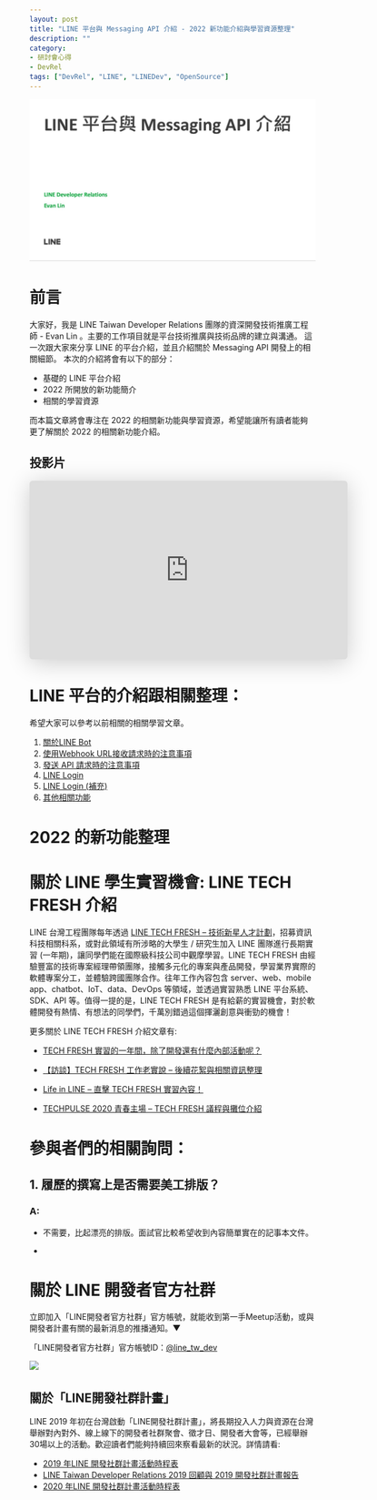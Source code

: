 ```yaml
---
layout: post
title: "LINE 平台與 Messaging API 介紹 - 2022 新功能介紹與學習資源整理"
description: ""
category: 
- 研討會心得
- DevRel
tags: ["DevRel", "LINE", "LINEDev", "OpenSource"]
---
```


![image-20220719142832041](../images/2021/image-20220719142832041.png)

# 前言

大家好，我是 LINE Taiwan Developer Relations 團隊的資深開發技術推廣工程師 - Evan Lin 。主要的工作項目就是平台技術推廣與技術品牌的建立與溝通。 這一次跟大家來分享 LINE 的平台介紹，並且介紹關於 Messaging API 開發上的相關細節。 本次的介紹將會有以下的部分：

- 基礎的 LINE 平台介紹
- 2022 所開放的新功能簡介
- 相關的學習資源

而本篇文章將會專注在 2022 的相關新功能與學習資源，希望能讓所有讀者能夠更了解關於 2022 的相關新功能介紹。

## 投影片

<iframe class="speakerdeck-iframe" frameborder="0" src="https://speakerdeck.com/player/03a90c9b72924b0a806731066338249f" title="2022 新星挑戰賽-LINE 平台與 Messaging API 介紹" allowfullscreen="true" mozallowfullscreen="true" webkitallowfullscreen="true" style="border: 0px; background: padding-box padding-box rgba(0, 0, 0, 0.1); margin: 0px; padding: 0px; border-radius: 6px; box-shadow: rgba(0, 0, 0, 0.2) 0px 5px 40px; width: 560px; height: 314px;" data-ratio="1.78343949044586"></iframe>

# LINE 平台的介紹跟相關整理：

希望大家可以參考以前相關的相關學習文章。

1. [關於LINE Bot](https://engineering.linecorp.com/zh-hant/blog/line-bot-guideline-1/)
2. [使用Webhook URL接收請求時的注意事項](https://engineering.linecorp.com/zh-hant/blog/line-bot-guideline-2/)
3. [發送 API 請求時的注意事項](https://engineering.linecorp.com/zh-hant/blog/line-bot-guideline-3/)
4. [LINE Login ](https://engineering.linecorp.com/zh-hant/blog/line-bot-guideline-4/)
5. [LINE Login (補充)](https://engineering.linecorp.com/zh-hant/blog/line-bot-guideline-5/)
6. [其他相關功能](https://engineering.linecorp.com/zh-hant/blog/line-bot-guideline-6/)

# 2022 的新功能整理



# 關於 LINE 學生實習機會: LINE TECH FRESH 介紹


LINE 台灣工程團隊每年透過 [LINE TECH FRESH – 技術新星人才計劃](https://career.linecorp.com/linecorp/career/detail/20000111/704/5570?classId=&locationCd=TW&page=)，招募資訊科技相關科系，或對此領域有所涉略的大學生 / 研究生加入 LINE 團隊進行長期實習 (一年期)，讓同學們能在國際級科技公司中觀摩學習。LINE TECH FRESH 由經驗豐富的技術專案經理帶領團隊，接觸多元化的專案與產品開發，學習業界實際的軟體專案分工，並體驗跨國團隊合作。往年工作內容包含 server、web、mobile app、chatbot、IoT、data、DevOps 等領域，並透過實習熟悉 LINE 平台系統、SDK、API 等。值得一提的是，LINE TECH FRESH 是有給薪的實習機會，對於軟體開發有熱情、有想法的同學們，千萬別錯過這個揮灑創意與衝勁的機會！

更多關於 LINE TECH FRESH 介紹文章有:

- [TECH FRESH 實習的一年間，除了開發還有什麼內部活動呢？](https://engineering.linecorp.com/zh-hant/blog/line-tech-fresh-2020-graduate/)

- [【訪談】TECH FRESH 工作老實說 – 後續花絮與相關資訊整理](https://engineering.linecorp.com/zh-hant/blog/what-is-tech-fresh-interview/)

- [Life in LINE – 直擊 TECH FRESH 實習內容！](https://engineering.linecorp.com/zh-hant/blog/life-in-line-tech-fresh-sharing/)

- [TECHPULSE 2020 青春主場 – TECH FRESH 議程與攤位介紹](https://engineering.linecorp.com/zh-hant/blog/techpulse-2020-tech-fresh-session/)

# 參與者們的相關詢問：


## 1. 履歷的撰寫上是否需要美工排版？

###  A:

- 不需要，比起漂亮的排版。面試官比較希望收到內容簡單實在的記事本文件。

- 


# 關於 LINE  開發者官方社群


立即加入「LINE開發者官方社群」官方帳號，就能收到第一手Meetup活動，或與開發者計畫有關的最新消息的推播通知。▼

「LINE開發者官方社群」官方帳號ID：[@line_tw_dev](https://lin.ee/s5RsZHo)

![](http://www.evanlin.com/images/2020/line-tw-dev-qr.png)

## 關於「LINE開發社群計畫」

LINE 2019 年初在台灣啟動「LINE開發社群計畫」，將長期投入人力與資源在台灣舉辦對內對外、線上線下的開發者社群聚會、徵才日、開發者大會等，已經舉辦30場以上的活動。歡迎讀者們能夠持續回來察看最新的狀況。詳情請看:

- [2019 年LINE 開發社群計畫活動時程表](https://engineering.linecorp.com/zh-hant/blog/line-taiwan-developer-relations-2019-plan/)
- [LINE Taiwan Developer Relations 2019 回顧與 2019 開發社群計畫報告](https://engineering.linecorp.com/zh-hant/blog/line-taiwan-developer-relations-2019/)
- [2020 年LINE 開發社群計畫活動時程表](https://engineering.linecorp.com/zh-hant/blog/2020-line-tw-devrel/)

